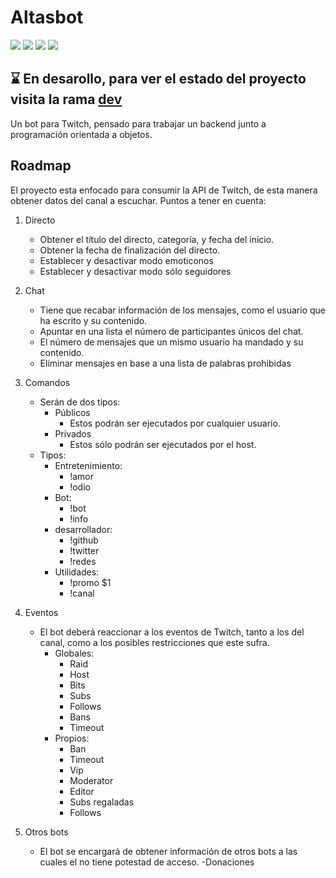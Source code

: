 # Altasbot

[<img src="https://img.shields.io/github/last-commit/altaskur/altasbot?style=for-the-badge"></img>](https://github.com/altaskur/altasbot/commits/main) 
[<img src="https://img.shields.io/github/license/altaskur/altasbot?style=for-the-badge">](https://github.com/altaskur/altasbot/blob/main/LICENSE) 
[<img src="https://img.shields.io/github/languages/top/altaskur/altasbot?style=for-the-badge">](https://github.com/altaskur/altasbot) 
[<img src="https://img.shields.io/github/v/tag/altaskur/altasbot?label=Release&style=for-the-badge">](https://github.com/altaskur/altasbot/releases) 

## ⌛ En desarollo, para ver el estado del proyecto visita la rama [dev](https://github.com/altaskur/altasbot/tree/dev)

Un bot para Twitch, pensado para trabajar un backend junto a programación orientada a objetos.

## Roadmap

El proyecto esta enfocado para consumir la API de Twitch, de esta manera obtener datos del canal a escuchar.
Puntos a tener en cuenta:

1. Directo
    - Obtener el título del directo, categoría, y fecha del inicio.
    - Obtener la fecha de finalización del directo.
    - Establecer y desactivar modo emoticonos
    - Establecer y desactivar modo sólo seguidores

2. Chat
    - Tiene que recabar información de los mensajes, como el usuario que ha escrito y su contenido.
    - Apuntar en una lista el número de participantes únicos del chat.
    - El número de mensajes que un mismo usuario ha mandado y su contenido.
    - Eliminar mensajes en base a una lista de palabras prohibidas

3. Comandos
    - Serán de dos tipos:
        - Públicos
            - Estos podrán ser ejecutados por cualquier usuario.
        - Privados
            - Estos sólo podrán ser ejecutados por el host.
    - Tipos:
        - Entretenimiento:
            - !amor
            - !odio
        - Bot:
            - !bot
            - !info
        - desarrollador:
            - !github
            - !twitter
            - !redes
        - Utilidades:
            - !promo $1
            - !canal
4. Eventos

    - El bot deberá reaccionar a los eventos de Twitch, tanto a los del canal, como a los posibles restricciones que este sufra.
        - Globales:
            - Raid
            - Host
            - Bits
            - Subs
            - Follows
            - Bans
            - Timeout
        - Propios:
            - Ban
            - Timeout
            - Vip
            - Moderator
            - Editor
            - Subs regaladas
            - Follows

5. Otros bots
    - El bot se encargará de obtener información de otros bots a las cuales el no tiene potestad de acceso.
        -Donaciones

